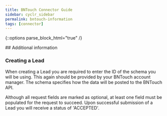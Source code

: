 ```yaml
---
title: BNTouch Connector Guide
sidebar: cyclr_sidebar
permalink: bntouch-information
tags: [connector]
---
```

{::options parse_block_html="true" /}
<section class="card">
## Additional information

### Creating a Lead

When creating a Lead you are required to enter the ID of the schema you will be using. This again should be provided by your BNTouch account manager. The schema specifies how the data will be posted to the BNTouch API.

Although all request fields are marked as optional, at least one field must be populated for the request to succeed. Upon successful submission of a Lead you will receive a status of 'ACCEPTED'.

</section>
